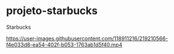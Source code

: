 # projeto-starbucks
Starbucks


https://user-images.githubusercontent.com/118911216/219210566-f4e033d8-ea54-402f-b053-1763ab1d5f40.mp4

